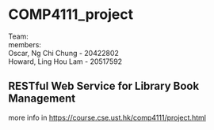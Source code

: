 # COMP4111_project
Team:\
members:\
Oscar, Ng Chi Chung - 20422802\
Howard, Ling Hou Lam - 20517592


## RESTful Web Service for Library Book Management
more info in https://course.cse.ust.hk/comp4111/project.html



